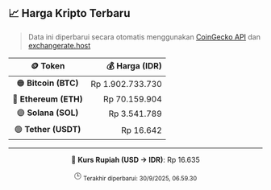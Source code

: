 

<!-- HARGA_KRIPTO -->
## 📈 Harga Kripto Terbaru

> Data ini diperbarui secara otomatis menggunakan [CoinGecko API](https://www.coingecko.com/) dan [exchangerate.host](https://exchangerate.host/)

<div align="center">

| 🪙 Token | 💰 Harga (IDR) |
|:------:|---------------:|
| 🟠 **Bitcoin (BTC)**   | Rp 1.902.733.730 |
| 🔵 **Ethereum (ETH)**  | Rp 70.159.904 |
| 🟣 **Solana (SOL)**    | Rp 3.541.789 |
| 🟢 **Tether (USDT)**   | Rp 16.642 |

---

💱 **Kurs Rupiah (USD → IDR)**: Rp 16.635

🕒 <sub>Terakhir diperbarui: 30/9/2025, 06.59.30</sub>

</div>
<!-- /HARGA_KRIPTO -->